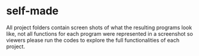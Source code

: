 # self-made
All project folders contain screen shots of what the resulting programs look like, not all functions for each program were represented in a screenshot so viewers please run the codes to explore the full functionalities of each project.
